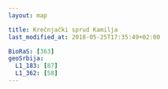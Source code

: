 ```yaml
---
layout: map

title: Krečnjački sprud Kamilja
last_modified_at: 2018-05-25T17:35:49+02:00

BioRaS: [363]
geoSrbija:
  L1_183: [87]
  L1_362: [58]
---
```

